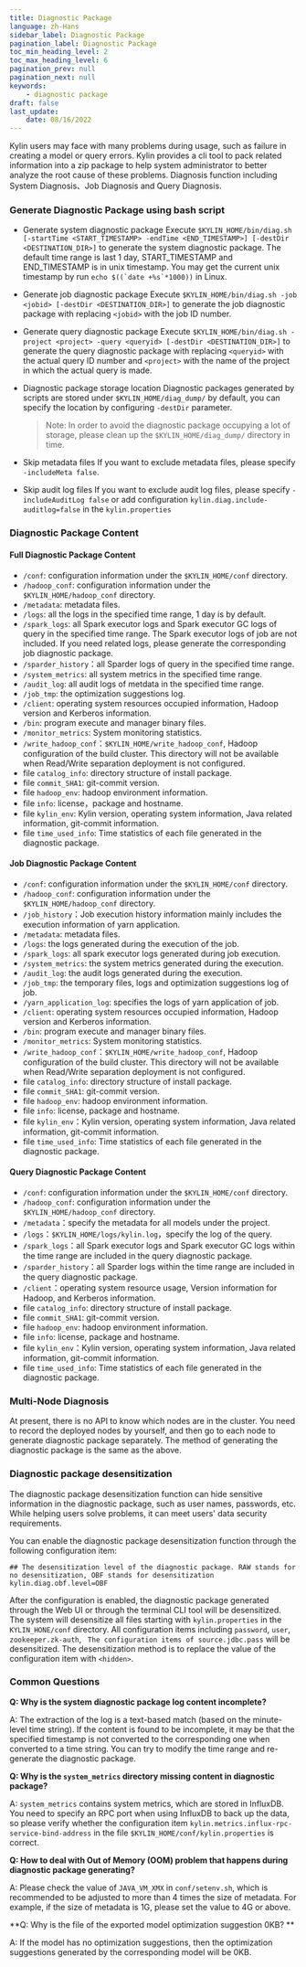 ```yaml
---
title: Diagnostic Package
language: zh-Hans
sidebar_label: Diagnostic Package
pagination_label: Diagnostic Package
toc_min_heading_level: 2
toc_max_heading_level: 6
pagination_prev: null
pagination_next: null
keywords:
    - diagnostic package
draft: false
last_update:
    date: 08/16/2022
---
```


Kylin users may face with many problems during usage, such as failure in creating a model or query errors. Kylin provides a cli tool to pack related information into a zip package to help system administrator to better analyze the root cause of these problems.
Diagnosis function including System Diagnosis、Job Diagnosis and Query Diagnosis.

### Generate Diagnostic Package using bash script

- Generate system diagnostic package
Execute `$KYLIN_HOME/bin/diag.sh [-startTime <START_TIMESTAMP> -endTime <END_TIMESTAMP>] [-destDir <DESTINATION_DIR>]` to generate the system diagnostic package. The default time range is last 1 day, START_TIMESTAMP and END_TIMESTAMP is in unix timestamp. You may get the current unix timestamp by run ```echo $((`date +%s`*1000))``` in Linux.

- Generate job diagnostic package
Execute `$KYLIN_HOME/bin/diag.sh -job <jobid> [-destDir <DESTINATION_DIR>]` to generate the job diagnostic package with replacing `<jobid>` with the job ID number.

- Generate query diagnostic package
  Execute `$KYLIN_HOME/bin/diag.sh -project <project> -query <queryid> [-destDir <DESTINATION_DIR>]` to generate the query diagnostic package with replacing `<queryid>` with the actual query ID number and `<project>` with the name of the project in which the actual query is made.
  
- Diagnostic package storage location
Diagnostic packages generated by scripts are stored under `$KYLIN_HOME/diag_dump/` by default, you can specify the location by configuring `-destDir` parameter.
   > Note: In order to avoid the diagnostic package occupying a lot of storage, please clean up the `$KYLIN_HOME/diag_dump/` directory in time.

- Skip metadata files
    If you want to exclude metadata files, please specify `-includeMeta false`.

- Skip audit log files
    If you want to exclude audit log files, please specify `-includeAuditLog false` or add configuration `kylin.diag.include-auditlog=false` in the `kylin.properties`

### Diagnostic Package Content

#### Full Diagnostic Package Content

- `/conf`: configuration information under the `$KYLIN_HOME/conf` directory.
- `/hadoop_conf`: configuration information under the `$KYLIN_HOME/hadoop_conf` directory.
- `/metadata`: metadata files.
- `/logs`: all the logs in the specified time range, 1 day is by default.
- `/spark_logs`: all Spark executor logs and Spark executor GC logs of query in the specified time range. The Spark executor logs of job are not included. If you need related logs, please generate the corresponding job diagnostic package.
- `/sparder_history`：all Sparder logs of query in  the specified time range.
- `/system_metrics`: all system metrics in the specified time range. 
- `/audit_log`: all audit logs of metdata in the specified time range.
- `/job_tmp`: the optimization suggestions log.
- `/client`: operating system resources occupied information, Hadoop version and Kerberos information.
- `/bin`: program execute and manager binary files.
- `/monitor_metrics`: System monitoring statistics.
- `/write_hadoop_conf`：`$KYLIN_HOME/write_hadoop_conf`, Hadoop configuration of the build cluster. This directory will not be available when Read/Write separation deployment is not configured.
- file `catalog_info`: directory structure of install package.
- file `commit_SHA1`: git-commit version.
- file `hadoop_env`: hadoop environment information.
- file `info`: license，package and hostname.
- file `kylin_env`: Kylin version, operating system information, Java related information, git-commit information.
- file `time_used_info`: Time statistics of each file generated in the diagnostic package.

#### Job Diagnostic Package Content

- `/conf`: configuration information under the `$KYLIN_HOME/conf` directory.
- `/hadoop_conf`: configuration information under the `$KYLIN_HOME/hadoop_conf` directory.
- `/job_history`：Job execution history information mainly includes the execution information of yarn application.
- `/metadata`: metadata files.
- `/logs`: the logs generated during the execution of the job.
- `/spark_logs`: all spark executor logs generated during job execution.
- `/system_metrics`: the system metrics generated during the execution.
- `/audit_log`: the audit logs generated during the execution.
- `/job_tmp`: the temporary files, logs and optimization suggestions log of job.
- `/yarn_application_log`: specifies the logs of yarn application of job. 
- `/client`: operating system resources occupied information, Hadoop version and Kerberos information.
- `/bin`: program execute and manager binary files.
- `/monitor_metrics`: System monitoring statistics.
- `/write_hadoop_conf`：`$KYLIN_HOME/write_hadoop_conf`, Hadoop configuration of the build cluster. This directory will not be available when Read/Write separation deployment is not configured.
- file `catalog_info`: directory structure of install package.
- file `commit_SHA1`: git-commit version.
- file `hadoop_env`: hadoop environment information.
- file `info`: license, package and hostname.
- file `kylin_env`：Kylin version, operating system information, Java related information, git-commit information.
- file `time_used_info`: Time statistics of each file generated in the diagnostic package.

#### Query Diagnostic Package Content

- `/conf`: configuration information under the `$KYLIN_HOME/conf` directory.
- `/hadoop_conf`: configuration information under the `$KYLIN_HOME/hadoop_conf` directory.
- `/metadata`：specify the metadata for all models under the project.
- `/logs`：`$KYLIN_HOME/logs/kylin.log`，specify the log of the query.
- `/spark_logs`：all Spark executor logs and Spark executor GC logs within the time range are included in the query diagnostic package.
- `/sparder_history`：all Sparder logs within the time range are included in the query diagnostic package.
- `/client`：operating system resource usage, Version information for Hadoop, and Kerberos information.
- file `catalog_info`: directory structure of install package.
- file `commit_SHA1`: git-commit version.
- file `hadoop_env`: hadoop environment information.
- file `info`: license, package and hostname.
- file `kylin_env`：Kylin version, operating system information, Java related information, git-commit information.
- file `time_used_info`: Time statistics of each file generated in the diagnostic package.

### Multi-Node Diagnosis
At present, there is no API to know which nodes are in the cluster. You need to record the deployed nodes by yourself, and then go to each node to generate diagnostic package separately. The method of generating the diagnostic package is the same as the above.

### Diagnostic package desensitization

The diagnostic package desensitization function can hide sensitive information in the diagnostic package, such as user names, passwords, etc. While helping users solve problems, it can meet users' data security requirements.

You can enable the diagnostic package desensitization function through the following configuration item:

```properties
## The desensitization level of the diagnostic package. RAW stands for no desensitization, OBF stands for desensitization
kylin.diag.obf.level=OBF
```

After the configuration is enabled, the diagnostic package generated through the Web UI or through the terminal CLI tool will be desensitized. The system will desensitize all files starting with `kylin.properties` in the `KYLIN_HONE/conf` directory. All configuration items including `password`, `user`, `zookeeper.zk-auth`, ` The configuration items of source.jdbc.pass` will be desensitized. The desensitization method is to replace the value of the configuration item with `<hidden>`.

### Common Questions

**Q: Why is the system diagnostic package log content incomplete?**

A: The extraction of the log is a text-based match (based on the minute-level time string). If the content is found to be incomplete, it may be that the specified timestamp is not converted to the corresponding one when converted to a time string. You can try to modify the time range and re-generate the diagnostic package.

**Q: Why is the `system_metrics` directory missing content in diagnostic package?**

A: `system_metrics` contains system metrics, which are stored in InfluxDB. You need to specify an RPC port when using InfluxDB to back up the data, so please verify whether the configuration item `kylin.metrics.influx-rpc-service-bind-address` in the file `$KYLIN_HOME/conf/kylin.properties` is correct.

**Q: How to deal with Out of Memory (OOM) problem that happens during diagnostic package generating?**

A: Please check the value of `JAVA_VM_XMX` in `conf/setenv.sh`, which is recommended to be adjusted to more than 4 times the size of metadata. For example, if the size of metadata is 1G, please set the value to 4G or above.

**Q: Why is the file of the exported model optimization suggestion 0KB? **

A: If the model has no optimization suggestions, then the optimization suggestions generated by the corresponding model will be 0KB.

